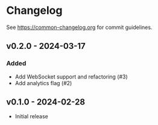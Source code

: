 # Changelog

See https://common-changelog.org for commit guidelines.

## v0.2.0 - 2024-03-17

### Added

- Add WebSocket support and refactoring (#3)
- Add analytics flag (#2)

## v0.1.0 - 2024-02-28

- Initial release
